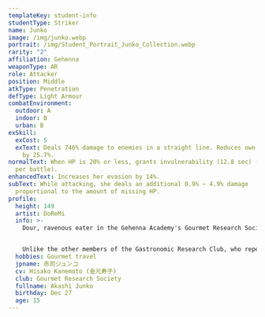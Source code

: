 ```yaml
---
templateKey: student-info
studentType: Striker
name: Junko
image: /img/junko.webp
portrait: /img/Student_Portrait_Junko_Collection.webp
rarity: "2"
affiliation: Gehenna
weaponType: AR
role: Attacker
position: Middle
atkType: Penetration
defType: Light Armour
combatEnvironment:
  outdoor: A
  indoor: B
  urban: B
exSkill:
  exCost: 5
  exText: Deals 746% damage to enemies in a straight line. Reduces own current HP
    by 25.7%.
normalText: When HP is 20% or less, grants invulnerability (12.8 sec) (Only once
  per battle).
enhancedText: Increases her evasion by 14%.
subText: While attacking, she deals an additional 0.9% ~ 4.9% damage
  proportional to the amount of missing HP.
profile:
  height: 149
  artist: DoReMi
  info: >-
    Dour, ravenous eater in the Gehenna Academy's Gourmet Research Society.


    Unlike the other members of the Gastronomic Research Club, who repeatedly eat ghetto food and binge eat, she enjoys sensible gastronomy, but sometimes loses her reasoning when she is confronted with delicious food.
  hobbies: Gourmet travel
  jpname: 赤司ジュンコ
  cv: Hisako Kanemoto (金元寿子)
  club: Gourmet Research Society
  fullname: Akashi Junko
  birthday: Dec 27
  age: 15
---
```

